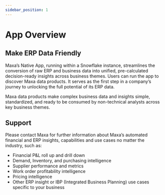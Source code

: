 ```yaml
---
sidebar_position: 1
---
```


# App Overview

## Make ERP Data Friendly

Maxa’s Native App, running within a Snowflake instance, streamlines the conversion of raw ERP and business data into unified, pre-calculated decision-ready insights across business themes. Users can run the app to discover Maxa data products. It  serves as the first step in a company’s journey to unlocking the full potential of its ERP data.

Maxa data products make complex business data and insights simple, standardized, and ready to be consumed by non-technical analysts across key business themes.

## Support

Please contact Maxa for further information about Maxa’s automated financial and ERP insights, capabilities and use
cases no matter the industry, such as:

- Financial P&L roll up and drill down
- Demand, Inventory, and purchasing intelligence
- Supplier performance and metrics
- Work order profitability intelligence
- Pricing intelligence
- Other ERP insight or IBP (Integrated Business Planning) use cases specific to your business
